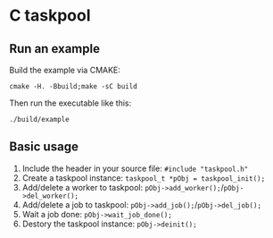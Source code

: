 # C taskpool

## Run an example

Build the example via CMAKE:

    cmake -H. -Bbuild;make -sC build


Then run the executable like this:

    ./build/example


## Basic usage

1. Include the header in your source file: `#include "taskpool.h"`
2. Create a taskpool instance: `taskpool_t *pObj = taskpool_init();`
3. Add/delete a worker to taskpool: `pObj->add_worker();`/`pObj->del_worker();`
4. Add/delete a job to taskpool: `pObj->add_job();`/`pObj->del_job();`
5. Wait a job done: `pObj->wait_job_done();`
6. Destory the taskpool instance: `pObj->deinit();`